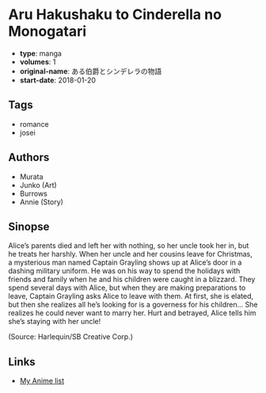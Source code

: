 # Aru Hakushaku to Cinderella no Monogatari

-   **type**: manga
-   **volumes**: 1
-   **original-name**: ある伯爵とシンデレラの物語
-   **start-date**: 2018-01-20

## Tags

-   romance
-   josei

## Authors

-   Murata
-   Junko (Art)
-   Burrows
-   Annie (Story)

## Sinopse

Alice’s parents died and left her with nothing, so her uncle took her in, but he treats her harshly. When her uncle and her cousins leave for Christmas, a mysterious man named Captain Grayling shows up at Alice’s door in a dashing military uniform. He was on his way to spend the holidays with friends and family when he and his children were caught in a blizzard. They spend several days with Alice, but when they are making preparations to leave, Captain Grayling asks Alice to leave with them. At first, she is elated, but then she realizes all he’s looking for is a governess for his children... She realizes he could never want to marry her. Hurt and betrayed, Alice tells him she’s staying with her uncle!

(Source: Harlequin/SB Creative Corp.)

## Links

-   [My Anime list](https://myanimelist.net/manga/126414/Aru_Hakushaku_to_Cinderella_no_Monogatari)
